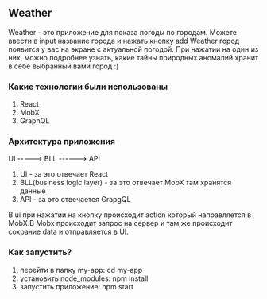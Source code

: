  ## Weather

Weather - это приложение для показа погоды по городам.
Можете ввести в input название города и нажать кнопку add Weather город появится у вас на экране с актуальной погодой. При нажатии на один из них, можно подробнее узнать, какие тайны природных аномалий хранит в себе выбранный вами город :)

### Какие технологии были использованы

1. React
2. MobX
3. GraphQL

### Архитектура приложения

UI -----> BLL ------> API

1. UI - за это отвечает React
2. BLL(business logic layer) - за это отвечает MobX там хранятся данные
3. API - за это отвечается GrapgQL

В ui при нажатии на кнопку происходит action который направляется в MobX.В Mobx происходит запрос на сервер и там же происходит сохрание data и отправляется в UI.

### Как запустить?

1. перейти в папку my-app: cd my-app
2. установить node_modules: npm install
3. запустить приложение: npm start
